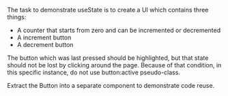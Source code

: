 The task to demonstrate useState is to create a UI which contains three things:
- A counter that starts from zero and can be incremented or decremented
- A increment button
- A decrement button

The button which was last pressed should be highlighted, but that state should not be lost by clicking around the page. Because of that condition, in this specific instance, do not use button:active pseudo-class.

Extract the Button into a separate component to demonstrate code reuse.